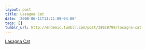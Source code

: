 ```yaml
---
layout: post
title: Lasagna Cat
date: '2008-06-11T13:21:09-04:00'
tags: []
tumblr_url: http://endemic.tumblr.com/post/38028799/lasagna-cat
---
```

[Lasagna Cat](http://www.lasagnacat.com/)  
